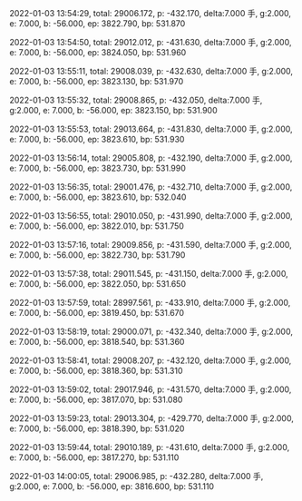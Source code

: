 2022-01-03 13:54:29, total: 29006.172, p: -432.170, delta:7.000 手, g:2.000, e: 7.000, b: -56.000, ep: 3822.790, bp: 531.870

2022-01-03 13:54:50, total: 29012.012, p: -431.630, delta:7.000 手, g:2.000, e: 7.000, b: -56.000, ep: 3824.050, bp: 531.960

2022-01-03 13:55:11, total: 29008.039, p: -432.630, delta:7.000 手, g:2.000, e: 7.000, b: -56.000, ep: 3823.130, bp: 531.970

2022-01-03 13:55:32, total: 29008.865, p: -432.050, delta:7.000 手, g:2.000, e: 7.000, b: -56.000, ep: 3823.150, bp: 531.900

2022-01-03 13:55:53, total: 29013.664, p: -431.830, delta:7.000 手, g:2.000, e: 7.000, b: -56.000, ep: 3823.610, bp: 531.930

2022-01-03 13:56:14, total: 29005.808, p: -432.190, delta:7.000 手, g:2.000, e: 7.000, b: -56.000, ep: 3823.730, bp: 531.990

2022-01-03 13:56:35, total: 29001.476, p: -432.710, delta:7.000 手, g:2.000, e: 7.000, b: -56.000, ep: 3823.610, bp: 532.040

2022-01-03 13:56:55, total: 29010.050, p: -431.990, delta:7.000 手, g:2.000, e: 7.000, b: -56.000, ep: 3822.010, bp: 531.750

2022-01-03 13:57:16, total: 29009.856, p: -431.590, delta:7.000 手, g:2.000, e: 7.000, b: -56.000, ep: 3822.730, bp: 531.790

2022-01-03 13:57:38, total: 29011.545, p: -431.150, delta:7.000 手, g:2.000, e: 7.000, b: -56.000, ep: 3822.050, bp: 531.650

2022-01-03 13:57:59, total: 28997.561, p: -433.910, delta:7.000 手, g:2.000, e: 7.000, b: -56.000, ep: 3819.450, bp: 531.670

2022-01-03 13:58:19, total: 29000.071, p: -432.340, delta:7.000 手, g:2.000, e: 7.000, b: -56.000, ep: 3818.540, bp: 531.360

2022-01-03 13:58:41, total: 29008.207, p: -432.120, delta:7.000 手, g:2.000, e: 7.000, b: -56.000, ep: 3818.360, bp: 531.310

2022-01-03 13:59:02, total: 29017.946, p: -431.570, delta:7.000 手, g:2.000, e: 7.000, b: -56.000, ep: 3817.070, bp: 531.080

2022-01-03 13:59:23, total: 29013.304, p: -429.770, delta:7.000 手, g:2.000, e: 7.000, b: -56.000, ep: 3818.390, bp: 531.020

2022-01-03 13:59:44, total: 29010.189, p: -431.610, delta:7.000 手, g:2.000, e: 7.000, b: -56.000, ep: 3817.270, bp: 531.110

2022-01-03 14:00:05, total: 29006.985, p: -432.280, delta:7.000 手, g:2.000, e: 7.000, b: -56.000, ep: 3816.600, bp: 531.110
